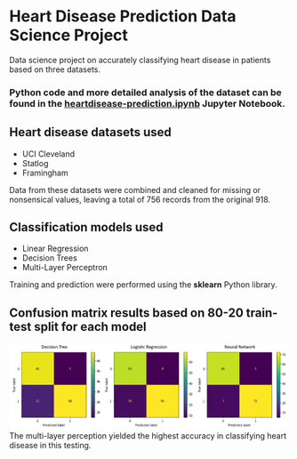 # Heart Disease Prediction Data Science Project
Data science project on accurately classifying heart disease in patients based on three datasets.

### Python code and more detailed analysis of the dataset can be found in the [heartdisease-prediction.ipynb](/heartdisease-prediction.ipynb) Jupyter Notebook.

## Heart disease datasets used
- UCI Cleveland
- Statlog
- Framingham

Data from these datasets were combined and cleaned for missing or nonsensical values, leaving a total of 756 records from the original 918.

## Classification models used
- Linear Regression
- Decision Trees
- Multi-Layer Perceptron

Training and prediction were performed using the **sklearn** Python library.

## Confusion matrix results based on 80-20 train-test split for each model
![confusion matrix results](/confusion-matrix-results.png)
The multi-layer perception yielded the highest accuracy in classifying heart disease in this testing.
